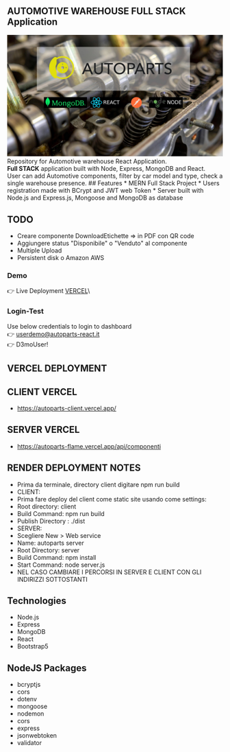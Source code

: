 ## AUTOMOTIVE WAREHOUSE FULL STACK Application
<img src="https://github.com/Andrea-vicari/autoparts/blob/master/AUTOPARTS-GIT-COVER.jpg" width="800px">\
Repository for Automotive warehouse React Application.\
**Full STACK** application built with Node, Express, MongoDB and React.\
User can add Automotive components, filter by car model and type, check a single warehouse presence.
    ## Features
    * MERN Full Stack Project
    * Users registration made with BCrypt and JWT web Token
    * Server built with Node.js and Express.js, Mongoose and MongoDB as database

## TODO
* Creare componente DownloadEtichette => in PDF con QR code
* Aggiungere status "Disponibile" o "Venduto" al componente
* Multiple Upload
* Persistent disk o Amazon AWS

 ### Demo
👉 Live Deployment <a href="https://autoparts-client.vercel.app/" target="_blank" > VERCEL</a>\


### Login-Test
Use below credentials to login to dashboard\
👉 userdemo@autoparts-react.it\
👉 D3moUser!

## VERCEL DEPLOYMENT
## CLIENT VERCEL
* https://autoparts-client.vercel.app/
## SERVER VERCEL
* https://autoparts-flame.vercel.app/api/componenti



## RENDER DEPLOYMENT NOTES
* Prima da terminale, directory client digitare npm run build
* CLIENT:
* Prima fare deploy del client come static site usando come settings:
* Root directory: client
* Build Command: npm run build
* Publish Directory : ./dist
* SERVER:
* Scegliere New > Web service
* Name: autoparts server
* Root Directory: server
* Build Command: npm install
* Start Command: node server.js
* NEL CASO CAMBIARE I PERCORSI IN SERVER E CLIENT CON GLI INDIRIZZI SOTTOSTANTI



## Technologies
* Node.js
* Express
* MongoDB
* React
* Bootstrap5

## NodeJS Packages
* bcryptjs
* cors
* dotenv
* mongoose
* nodemon
* cors
* express
* jsonwebtoken
* validator




